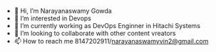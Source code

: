 - 👋 Hi, I’m Narayanaswamy Gowda
- 👀 I’m interested in Devops 
- 🌱 I’m currently working as DevOps Enginner in Hitachi Systems
- 💞️ I’m looking to collaborate with other content vreators
- 📫 How to reach me 8147202911/narayanaswamyvin2@gmail.com

<!---
Narayanaswamy0056/Narayanaswamy0056 is a ✨ special ✨ repository because its `README.md` (this file) appears on your GitHub profile.
You can click the Preview link to take a look at your changes.
--->
